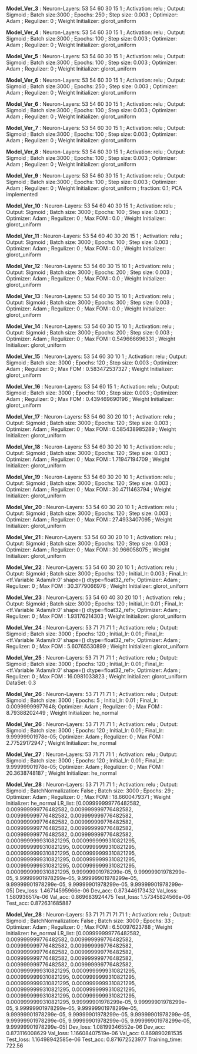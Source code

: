 
 **Model_Ver_3** : Neuron-Layers: 53 54 60 30 15 1 ; Activation: relu ; Output: Sigmoid ; Batch size:3000 ; Epochs: 250 ; Step size: 0.003 ; Optimizer: Adam ; Regulizer: 0 ; Weight Initializer: glorot_uniform   
 
 
 **Model_Ver_4** : Neuron-Layers: 53 54 60 30 15 1 ; Activation: relu ; Output: Sigmoid ; Batch size:3000 ; Epochs: 100 ; Step size: 0.003 ; Optimizer: Adam ; Regulizer: 0 ; Weight Initializer: glorot_uniform   
 

 
 **Model_Ver_5** : Neuron-Layers: 53 54 60 30 15 1 ; Activation: relu ; Output: Sigmoid ; Batch size:3000 ; Epochs: 100 ; Step size: 0.003 ; Optimizer: Adam ; Regulizer: 0 ; Weight Initializer: glorot_uniform   
 
 
 **Model_Ver_6** : Neuron-Layers: 53 54 60 30 15 1 ; Activation: relu ; Output: Sigmoid ; Batch size:3000 ; Epochs: 250 ; Step size: 0.003 ; Optimizer: Adam ; Regulizer: 0 ; Weight Initializer: glorot_uniform   
 
 
 **Model_Ver_6** : Neuron-Layers: 53 54 60 30 15 1 ; Activation: relu ; Output: Sigmoid ; Batch size:3000 ; Epochs: 100 ; Step size: 0.003 ; Optimizer: Adam ; Regulizer: 0 ; Weight Initializer: glorot_uniform   
 
 
 **Model_Ver_7** : Neuron-Layers: 53 54 60 30 15 1 ; Activation: relu ; Output: Sigmoid ; Batch size:3000 ; Epochs: 100 ; Step size: 0.003 ; Optimizer: Adam ; Regulizer: 0 ; Weight Initializer: glorot_uniform   
 
 
 **Model_Ver_8** : Neuron-Layers: 53 54 60 30 15 1 ; Activation: relu ; Output: Sigmoid ; Batch size:3000 ; Epochs: 100 ; Step size: 0.003 ; Optimizer: Adam ; Regulizer: 0 ; Weight Initializer: glorot_uniform   
 
 
 **Model_Ver_9** : Neuron-Layers: 53 54 60 30 15 1 ; Activation: relu ; Output: Sigmoid ; Batch size:3000 ; Epochs: 100 ; Step size: 0.003 ; Optimizer: Adam ; Regulizer: 0 ; Weight Initializer: glorot_uniform   ; fraction: 0.1; PCA implemented
 
 
 **Model_Ver_10** : Neuron-Layers: 53 54 60 40 30 15 1 ; Activation: relu ; Output: Sigmoid ; Batch size: 3000 ; Epochs: 100 ; Step size: 0.003 ; Optimizer: Adam ; Regulizer: 0 ; Max FOM : 0.0 ; Weight Initializer: glorot_uniform   
 
 
 **Model_Ver_11** : Neuron-Layers: 53 54 60 40 30 20 15 1 ; Activation: relu ; Output: Sigmoid ; Batch size: 3000 ; Epochs: 100 ; Step size: 0.003 ; Optimizer: Adam ; Regulizer: 0 ; Max FOM : 0.0 ; Weight Initializer: glorot_uniform   
 
 
 **Model_Ver_12** : Neuron-Layers: 53 54 60 30 15 10 1 ; Activation: relu ; Output: Sigmoid ; Batch size: 3000 ; Epochs: 200 ; Step size: 0.003 ; Optimizer: Adam ; Regulizer: 0 ; Max FOM : 0.0 ; Weight Initializer: glorot_uniform   
 
 
 **Model_Ver_13** : Neuron-Layers: 53 54 60 30 15 10 1 ; Activation: relu ; Output: Sigmoid ; Batch size: 3000 ; Epochs: 300 ; Step size: 0.003 ; Optimizer: Adam ; Regulizer: 0 ; Max FOM : 0.0 ; Weight Initializer: glorot_uniform   
 
 
 **Model_Ver_14** : Neuron-Layers: 53 54 60 30 15 10 1 ; Activation: relu ; Output: Sigmoid ; Batch size: 3000 ; Epochs: 200 ; Step size: 0.003 ; Optimizer: Adam ; Regulizer: 0 ; Max FOM : 0.549666696331 ; Weight Initializer: glorot_uniform   
 
 
 **Model_Ver_15** : Neuron-Layers: 53 54 60 30 10 1 ; Activation: relu ; Output: Sigmoid ; Batch size: 3000 ; Epochs: 120 ; Step size: 0.003 ; Optimizer: Adam ; Regulizer: 0 ; Max FOM : 0.583472537327 ; Weight Initializer: glorot_uniform   
 
 
 **Model_Ver_16** : Neuron-Layers: 53 54 60 15 1 ; Activation: relu ; Output: Sigmoid ; Batch size: 3000 ; Epochs: 100 ; Step size: 0.003 ; Optimizer: Adam ; Regulizer: 0 ; Max FOM : 0.439469690196 ; Weight Initializer: glorot_uniform   
 
 
 **Model_Ver_17** : Neuron-Layers: 53 54 60 30 20 10 1 ; Activation: relu ; Output: Sigmoid ; Batch size: 3000 ; Epochs: 120 ; Step size: 0.003 ; Optimizer: Adam ; Regulizer: 0 ; Max FOM : 0.585438985289 ; Weight Initializer: glorot_uniform   
 

 
 **Model_Ver_18** : Neuron-Layers: 53 54 60 30 20 10 1 ; Activation: relu ; Output: Sigmoid ; Batch size: 3000 ; Epochs: 120 ; Step size: 0.003 ; Optimizer: Adam ; Regulizer: 0 ; Max FOM : 1.71947194709 ; Weight Initializer: glorot_uniform   
 
 
 **Model_Ver_19** : Neuron-Layers: 53 54 60 30 20 10 1 ; Activation: relu ; Output: Sigmoid ; Batch size: 3000 ; Epochs: 120 ; Step size: 0.003 ; Optimizer: Adam ; Regulizer: 0 ; Max FOM : 30.4711463794 ; Weight Initializer: glorot_uniform   
 
 
 **Model_Ver_20** : Neuron-Layers: 53 54 60 30 20 10 1 ; Activation: relu ; Output: Sigmoid ; Batch size: 3000 ; Epochs: 120 ; Step size: 0.003 ; Optimizer: Adam ; Regulizer: 0 ; Max FOM : 27.4933407095 ; Weight Initializer: glorot_uniform   
 
 
 **Model_Ver_21** : Neuron-Layers: 53 54 60 30 20 10 1 ; Activation: relu ; Output: Sigmoid ; Batch size: 3000 ; Epochs: 120 ; Step size: 0.003 ; Optimizer: Adam ; Regulizer: 0 ; Max FOM : 30.966058075 ; Weight Initializer: glorot_uniform   
 
 
 **Model_Ver_22** : Neuron-Layers: 53 54 60 30 20 10 1 ; Activation: relu ; Output: Sigmoid ; Batch size: 3000 ; Epochs: 120 ; Initial_lr: 0.003 ; Final_lr: <tf.Variable 'Adam/lr:0' shape=() dtype=float32_ref>; Optimizer: Adam ; Regulizer: 0 ; Max FOM : 30.3779066976 ; Weight Initializer: glorot_uniform   
 
 
 **Model_Ver_23** : Neuron-Layers: 53 54 60 40  30 20 10 1 ; Activation: relu ; Output: Sigmoid ; Batch size: 3000 ; Epochs: 120 ; Initial_lr: 0.01 ; Final_lr: <tf.Variable 'Adam/lr:0' shape=() dtype=float32_ref>; Optimizer: Adam ; Regulizer: 0 ; Max FOM : 1.93176214303 ; Weight Initializer: glorot_uniform   
 
 
 **Model_Ver_24** : Neuron-Layers: 53 71 71 71 1 ; Activation: relu ; Output: Sigmoid ; Batch size: 3000 ; Epochs: 120 ; Initial_lr: 0.01 ; Final_lr: <tf.Variable 'Adam/lr:0' shape=() dtype=float32_ref>; Optimizer: Adam ; Regulizer: 0 ; Max FOM : 5.60765530899 ; Weight Initializer: glorot_uniform   
 
 
 **Model_Ver_25** : Neuron-Layers: 53 71 71 71 1 ; Activation: relu ; Output: Sigmoid ; Batch size: 3000 ; Epochs: 120 ; Initial_lr: 0.01 ; Final_lr: <tf.Variable 'Adam/lr:0' shape=() dtype=float32_ref>; Optimizer: Adam ; Regulizer: 0 ; Max FOM : 16.0981033823 ; Weight Initializer: glorot_uniform DataSet: 0.3   
   

 
 **Model_Ver_26** : Neuron-Layers: 53 71 71 71 1 ; Activation: relu ; Output: Sigmoid ; Batch size: 3000 ; Epochs: 5 ; Initial_lr: 0.01 ; Final_lr: 0.00999999977648; Optimizer: Adam ; Regulizer: 0 ; Max FOM : 8.79388202449 ; Weight Initializer: he_normal   
 
 
 **Model_Ver_26** : Neuron-Layers: 53 71 71 71 1 ; Activation: relu ; Output: Sigmoid ; Batch size: 3000 ; Epochs: 120 ; Initial_lr: 0.01 ; Final_lr: 9.99999901978e-05; Optimizer: Adam ; Regulizer: 0 ; Max FOM : 2.77529172947 ; Weight Initializer: he_normal   
 
 
 **Model_Ver_27** : Neuron-Layers: 53 71 71 71 1 ; Activation: relu ; Output: Sigmoid ; Batch size: 3000 ; Epochs: 120 ; Initial_lr: 0.01 ; Final_lr: 9.99999901978e-05; Optimizer: Adam ; Regulizer: 0 ; Max FOM : 20.3638748187 ; Weight Initializer: he_normal   
 
 
 **Model_Ver_28** : Neuron-Layers: 53 71 71 71 1 ; Activation: relu ; Output: Sigmoid ; BatchNormalization: False ; Batch size: 3000 ; Epochs: 29 ; Optimizer: Adam ; Regulizer: 0 ; Max FOM : 18.6600479371 ; Weight Initializer: he_normal
 LR_list: [0.009999999776482582, 0.009999999776482582, 0.009999999776482582, 0.009999999776482582, 0.009999999776482582, 0.009999999776482582, 0.009999999776482582, 0.009999999776482582, 0.009999999776482582, 0.009999999776482582, 0.009999999776482582, 0.0009999999310821295, 0.0009999999310821295, 0.0009999999310821295, 0.0009999999310821295, 0.0009999999310821295, 0.0009999999310821295, 0.0009999999310821295, 0.0009999999310821295, 0.0009999999310821295, 0.0009999999310821295, 0.0009999999310821295, 9.99999901978299e-05, 9.99999901978299e-05, 9.99999901978299e-05, 9.99999901978299e-05, 9.99999901978299e-05, 9.99999901978299e-05, 9.99999901978299e-05]
Dev_loss:  1.46714595966e-06   Dev_acc:  0.873446173432
Val_loss:  1.580936517e-06   Val_acc:  0.869683924475
Test_loss: 1.57345824566e-06   Test_acc: 0.872631685887

 
 **Model_Ver_28** : Neuron-Layers: 53 71 71 71 71 71 1 ; Activation: relu ; Output: Sigmoid ; BatchNormalization: False ; Batch size: 3000 ; Epochs: 33 ; Optimizer: Adam ; Regulizer: 0 ; Max FOM : 6.50097623788 ; Weight Initializer: he_normal
LR_list: [0.009999999776482582, 0.009999999776482582, 0.009999999776482582, 0.009999999776482582, 0.009999999776482582, 0.009999999776482582, 0.009999999776482582, 0.009999999776482582, 0.009999999776482582, 0.009999999776482582, 0.009999999776482582, 0.0009999999310821295, 0.0009999999310821295, 0.0009999999310821295, 0.0009999999310821295, 0.0009999999310821295, 0.0009999999310821295, 0.0009999999310821295, 0.0009999999310821295, 0.0009999999310821295, 0.0009999999310821295, 0.0009999999310821295, 9.99999901978299e-05, 9.99999901978299e-05, 9.99999901978299e-05, 9.99999901978299e-05, 9.99999901978299e-05, 9.99999901978299e-05, 9.99999901978299e-05, 9.99999901978299e-05, 9.99999901978299e-05, 9.99999901978299e-05, 9.99999901978299e-05]
Dev_loss:  1.08199346552e-06   Dev_acc:  0.873116008629
Val_loss:  1.16608407519e-06   Val_acc:  0.869890281535
Test_loss: 1.16498942585e-06   Test_acc: 0.871672523977
Training_time: 722.56
